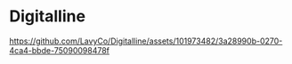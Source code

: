 # Digitalline

https://github.com/LavyCo/Digitalline/assets/101973482/3a28990b-0270-4ca4-bbde-75090098478f


